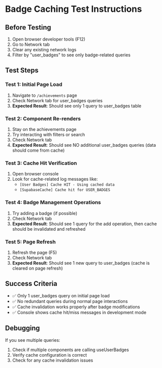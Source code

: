 # Badge Caching Test Instructions

## Before Testing

1. Open browser developer tools (F12)
2. Go to Network tab
3. Clear any existing network logs
4. Filter by "user_badges" to see only badge-related queries

## Test Steps

### Test 1: Initial Page Load

1. Navigate to `/achievements` page
2. Check Network tab for user_badges queries
3. **Expected Result**: Should see only 1 query to user_badges table

### Test 2: Component Re-renders

1. Stay on the achievements page
2. Try interacting with filters or search
3. Check Network tab
4. **Expected Result**: Should see NO additional user_badges queries (data should come from cache)

### Test 3: Cache Hit Verification

1. Open browser console
2. Look for cache-related log messages like:
   - `[User Badges] Cache HIT - Using cached data`
   - `[SupabaseCache] Cache hit for USER_BADGES`

### Test 4: Badge Management Operations

1. Try adding a badge (if possible)
2. Check Network tab
3. **Expected Result**: Should see 1 query for the add operation, then cache should be invalidated and refreshed

### Test 5: Page Refresh

1. Refresh the page (F5)
2. Check Network tab
3. **Expected Result**: Should see 1 new query to user_badges (cache is cleared on page refresh)

## Success Criteria

- ✅ Only 1 user_badges query on initial page load
- ✅ No redundant queries during normal page interactions
- ✅ Cache invalidation works properly after badge modifications
- ✅ Console shows cache hit/miss messages in development mode

## Debugging

If you see multiple queries:

1. Check if multiple components are calling useUserBadges
2. Verify cache configuration is correct
3. Check for any cache invalidation issues
